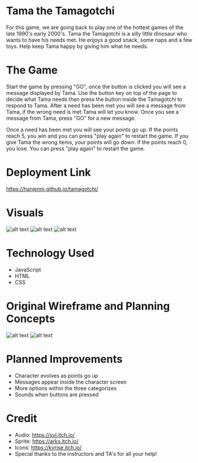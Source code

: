 # Tama the Tamagotchi
For this game, we are going back to play one of the hottest games of the late 1990's early 2000's. Tama the Tamagotchi is a silly little dinosaur who wants to have his needs met. He enjoys a good snack, some naps and a few toys. Help keep Tama happy by giving him what he needs. 

# The Game
Start the game by pressing "GO", once the button is clicked you will see a message displayed by Tama. Use the button key on top of the page to decide what Tama needs then press the button inside the Tamagotchi to respond to Tama. After a need has been met you will see a message from Tama, if the wrong need is met Tama will let you know. Once you see a message from Tama, press "GO" for a new message. 

Once a need has been met you will see your points go up. If the points reach 5, you win and you can press "play again" to restart the game. If you give Tama the wrong items, your points will go down. If the points reach 0, you lose. You can press "play again" to restart the game.   

# Deployment Link
https://hanjenni.github.io/tamagotchi/

# Visuals
![alt text](https://i.imgur.com/PElH7df.png)
![alt text](https://i.imgur.com/yXQMscm.png)
![alt text](https://i.imgur.com/1yx45g4.png)

# Technology Used
* JavaScript
* HTML
* CSS

# Original Wireframe and Planning Concepts
![alt text](https://i.imgur.com/0Gr0cMb.png)
![alt text](https://i.imgur.com/Rx8MqlC.png)

# Planned Improvements
* Character evolves as points go up
* Messages appear inside the character screen 
* More options within the three categorizes
* Sounds when buttons are pressed

# Credit 
* Audio: https://svl.itch.io/
* Sprite: https://arks.itch.io/
* Icons: https://kyrise.itch.io/
* Special thanks to the instructors and TA's for all your help! 